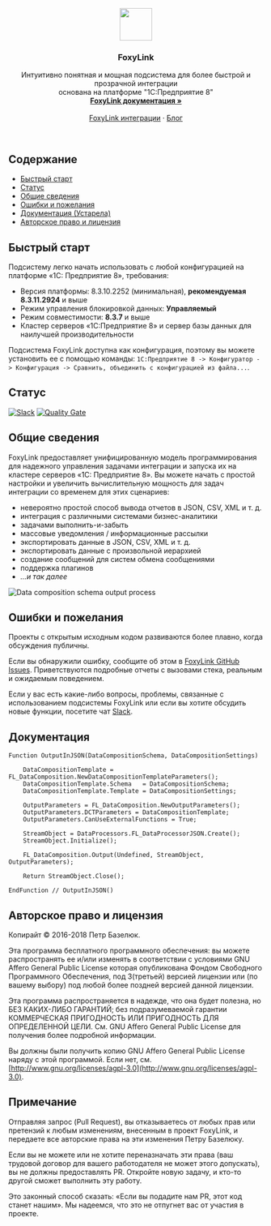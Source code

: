 <p align="center">
  <a href="https://pbazeliuk.com/foxylink">
    <img src="https://github.com/pbazeliuk/FoxyLink/blob/develop/img/FoxyLink64.png" alt="" width=64 height=64>
  </a>
  <h3 align="center">FoxyLink</h3>

  <p align="center">
    Интуитивно понятная и мощная подсистема для более быстрой и прозрачной интеграции
    <br>основана на платформе "1С:Предприятие 8"
    <br>
    <a href="https://pbazeliuk.com/foxylink/docs/"><strong>FoxyLink документация »</strong></a>
    <br>
    <br>
    <a href="https://pbazeliuk.com/foxylink/integrations">FoxyLink интеграции</a>
    ·
    <a href="https://pbazeliuk.com/tag/FoxyLink/">Блог</a>
  </p>
</p>

<br>

## Содержание

- [Быстрый старт](#Быстрый-старт)
- [Статус](#Статус)
- [Общие сведения](#Общие-сведения)
- [Ошибки и пожелания](#Ошибки-и-пожелания)
- [Документация (Устарела)](#Документация)
- [Авторское право и лицензия](#Авторское-право-и-лицензия)

## Быстрый старт

Подсистему легко начать использовать с любой конфигурацией на платформе «1С: Предприятие 8», требования:
- Версия платформы: 8.3.10.2252 (минимальная), **рекомендуемая 8.3.11.2924** и выше
- Режим управления блокировкой данных: **Управляемый**
- Режим совместимости: **8.3.7** и выше
- Кластер серверов «1С:Предприятие 8» и сервер базы данных для наилучшей производительности 

Подсистема FoxyLink доступна как конфигурация, поэтому вы можете установить ее с помощью команды:
```1С:Предприятие 8 -> Конфигуратор -> Конфигурация -> Сравнить, объединить с конфигурацией из файла...```. 

## Статус

[![Slack](https://img.shields.io/badge/chat-on%20slack-3BB9FF.svg)](https://foxylinkio.herokuapp.com/) 
[![Quality Gate](https://sonar.silverbulleters.org/api/badges/gate?key=ktc-foxylink)](https://sonar.silverbulleters.org/dashboard?id=ktc-foxylink)

## Общие сведения

FoxyLink предоставляет унифицированную модель программирования для надежного управления задачами интеграции и запуска их на кластере серверов «1С: Предприятие 8». Вы можете начать с простой настройки и увеличить вычислительную мощность для задач интеграции со временем для этих сценариев:

- невероятно простой способ вывода отчетов в JSON, CSV, XML и т. д.
- интеграция с различными системами бизнес-аналитики
- задачами выполнить-и-забыть
- массовые уведомления / информационные рассылки
- экспортировать данные в JSON, CSV, XML и т. д.
- экспортировать данные с произвольной иерархией
- создание сообщений для систем обмена сообщениями
- поддержка плагинов
- *...и так далее*

![Data composition schema output process](https://raw.githubusercontent.com/pbazeliuk/OutputProcessorExtension/develop/img/OutputProcess.png)

## Ошибки и пожелания

Проекты с открытым исходным кодом развиваются более плавно, когда обсуждения публичны.

Если вы обнаружили ошибку, сообщите об этом в [FoxyLink GitHub Issues](https://github.com/pbazeliuk/FoxyLink/issues?state=open). Приветствуются подробные отчеты с вызовами стека, реальным и ожидаемым поведением.

Если у вас есть какие-либо вопросы, проблемы, связанные с использованием подсистемы FoxyLink или если вы хотите обсудить новые функции, посетите чат [Slack](https://foxylinkio.herokuapp.com/).
## Документация 

```1C-Enterprise
Function OutputInJSON(DataCompositionSchema, DataCompositionSettings)
    
    DataCompositionTemplate = FL_DataComposition.NewDataCompositionTemplateParameters();
    DataCompositionTemplate.Schema   = DataCompositionSchema;
    DataCompositionTemplate.Template = DataCompositionSettings;
    
    OutputParameters = FL_DataComposition.NewOutputParameters();
    OutputParameters.DCTParameters = DataCompositionTemplate;
    OutputParameters.CanUseExternalFunctions = True;
    
    StreamObject = DataProcessors.FL_DataProcessorJSON.Create();
    StreamObject.Initialize();
	
    FL_DataComposition.Output(Undefined, StreamObject, OutputParameters);
    
    Return StreamObject.Close();
   
EndFunction // OutputInJSON()     
```

## Авторское право и лицензия

Копирайт © 2016-2018 Петр Базелюк.

Эта программа бесплатного программного обеспечения: вы можете распространять ее и/или изменять
в соответствии с условиями GNU Affero General Public License которая
опубликована Фондом Свободного Программного Обеспечения, под 3(третьей) версией
лицензии или (по вашему выбору) под любой более поздней версией данной лицензии.

Эта программа распространяется в надежде, что она будет полезна,
но БЕЗ КАКИХ-ЛИБО ГАРАНТИЙ; без подразумеваемой гарантии
КОММЕРЧЕСКАЯ ПРИГОДНОСТЬ ИЛИ ПРИГОДНОСТЬ ДЛЯ ОПРЕДЕЛЕННОЙ ЦЕЛИ. См.
GNU Affero General Public License для получения более подробной информации.

Вы должны были получить копию GNU Affero General Public License
наряду с этой программой. Если нет, см. [http://www.gnu.org/licenses/agpl-3.0](http://www.gnu.org/licenses/agpl-3.0).

Примечание
------

Отправляя запрос (Pull Request), вы отказываетесь от любых прав или претензий к любым изменениям, внесенным в проект FoxyLink, и передаете все авторские права на эти изменения Петру Базелюку.

Если вы не можете или не хотите переназначать эти права (ваш трудовой договор для вашего работодателя не может этого допускать), вы не должны предоставлять PR. Откройте новую задачу, и кто-то другой сможет выполнить эту работу.

Это законный способ сказать: «Если вы подадите нам PR, этот код станет нашим». Мы надеемся, что это не отпугнет вас от участия в проекте.
